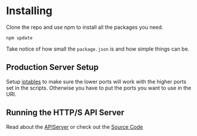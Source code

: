 # Installing
Clone the repo and use npm to install all the packages you need.
 
    npm update

Take notice of how small the `package.json` is and how simple things can be. 

## Production Server Setup
Setup [iptables](Server/iptables.md) to make sure the lower ports will
work with the higher ports set in the scripts. Otherwise you have to put 
the ports you want to use in the URI.  
 
## Running the HTTP/S API Server
Read about the [APIServer](../APIServer/README.md) or check out
the [Source Code](../APIServer/APIServer.js) 
